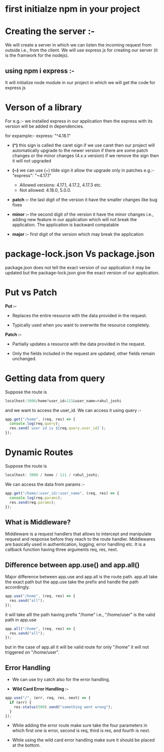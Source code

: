 # first initialze npm in your project

# Creating the server :-

We will create a server in which we can listen the incoming request from outside i.e., from the client. We will use express js for creating our server (it is the framwork for the nodejs).

## using npm i express :-

It will initialize node module in our project in which we will get the code for express js

# Verson of a library

For e.g.:- we installed express in our application then the express with its version will be added in dependencies.

for expample:-
express: "^4.18.1"

- **(^)** this sign is called the caret sign if we use caret then our project will automatically upgrade to the newer version if there are some patch changes or the minor changes (4.x.x version) if we remove the sign then it will not upgraded

- **(~)** we can use (~) tilde sign it allow the upgrade only in patches e.g.:- "express": "~4.17.1"

  - Allowed versions: 4.17.1, 4.17.2, 4.17.3 etc.
  - Not allowed: 4.18.0, 5.0.0.

- **patch :-** the last digit of the version it have the smaller changes like bug fixes

- **minor :-** the second digit of the version it have the minor changes i.e., adding new feature in our application which will not break the application. The application is backward compatable

- **major :-** first digit of the version which may break the application

# package-lock.json Vs package.json

package.json does not tell the exact version of our application it may be updated but the package-lock.json give the exact version of our application.

# Put vs Patch

**Put :-**

- Replaces the entire resource with the data provided in the request.

- Typically used when you want to overwrite the resource completely.

**Patch :-**

- Partially updates a resource with the data provided in the request.

- Only the fields included in the request are updated, other fields remain unchanged.

# Getting data from query

Suppose the route is

```javascript
localhost:3000/home?user_id=111&user_name=rahul_joshi
```

and we want to access the user_id. We can access it using query :-

```javascript
app.get("/home", (req, res) => {
  console.log(req.query);
  res.send(`user id is ${req.query.user_id}`);
});
```

# Dynamic Routes

Suppose the route is

```javascript
localhost: 3000 / home / 111 / rahul_joshi;
```

We can access the data from params :-

```javascript
app.get("/home/:user_id/:user_name", (req, res) => {
  console.log(req.params);
  res.send(req.params);
});
```

## What is Middleware?

Middleware is a request handlers that allows to intercept and manipulate request and response before they reach to the route handler. Middlewares are basically used in authentication, logging, error handling etc. It is a callback function having three arguments req, res, next.

## Difference between app.use() and app.all()

Major difference between app.use and app.all is the route path. app.all take the exact path but the app.use take the prefix and handle the path accordingly.

```javascript
app.use("/home", (req, res) => {
  res.send("all");
});
```

it will take alll the path having prefix "/home" i.e., "/home/user" is the valid path in app.use

```javascript
app.all("/home", (req, res) => {
  res.send("all");
});
```

but in the case of app.all it will be valid route for only "/home" it will not triggered on "/home/user".

## Error Handling

- We can use try catch also for the error handling.

- **Wild Card Error Handling :-**

```javascript
app.use("/", (err, req, res, next) => {
  if (err) {
    res.status(500).send("something went wrong");
  }
});
```

- While adding the error route make sure take the four parameters in which first one is error, second is req, third is res, and fourth is next.

- While using the wild card error handling make sure it should be placed at the bottom.

